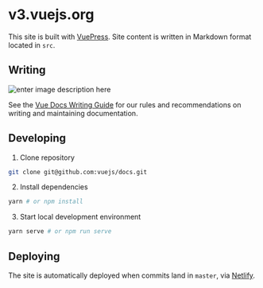 # v3.vuejs.org

This site is built with [VuePress](https://vuepress.vuejs.org/). Site content is written in Markdown format located in `src`.

## Writing
![enter image description here](https://tianchi-public.oss-cn-hangzhou.aliyuncs.com/public/files/forum/168794733755466451687947337393.png)


See the [Vue Docs Writing Guide](https://v3.vuejs.org/guide/writing-guide.html) for our rules and recommendations on writing and maintaining documentation.

## Developing

1. Clone repository

```bash
git clone git@github.com:vuejs/docs.git
```

2. Install dependencies

```bash
yarn # or npm install
```

3. Start local development environment

```bash
yarn serve # or npm run serve
```

## Deploying

The site is automatically deployed when commits land in `master`, via [Netlify](https://www.netlify.com/).
